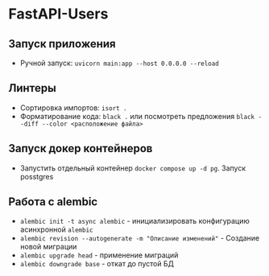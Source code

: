 # FastAPI-Users

## Запуск приложения

- Ручной запуск: `uvicorn main:app --host 0.0.0.0 --reload`

## Линтеры

- Сортировка импортов: `isort .`
- Форматирование кода: `black .` или посмотреть предложения `black --diff --color <расположение файла>`

## Запуск докер контейнеров

- Запустить отдельный контейнер `docker compose up -d pg`. Запуск posstgres

## Работа с alembic

- `alembic init -t async alembic` - инициализировать конфигурацию асинхронной `alembic`
- `alembic revision --autogenerate -m "Описание изменений"` - Создание новой миграции
- `alembic upgrade head` - применение миграций
- `alembic downgrade base` - откат до пустой БД
